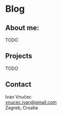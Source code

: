 # Blog
## About me:
TODO

## Projects
TODO

## Contact
Ivan Vnučec <br>
vnucec.ivan@gmail.com <br>
Zagreb, Croatia
